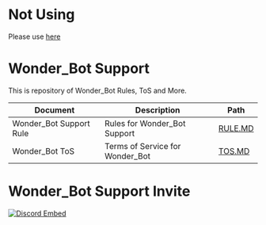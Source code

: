 # Not Using

Please use [here](https://github.com/callistoteam/rules-and-tos)

# Wonder_Bot Support

This is repository of Wonder_Bot Rules, ToS and More.

| Document | Description | Path |
| ----------------- | ----------- | --------- |
| Wonder_Bot Support Rule   | Rules for Wonder_Bot Support| [RULE.MD](rule.md)
| Wonder_Bot ToS | Terms of Service for Wonder_Bot | [TOS.MD](tos.md)


# Wonder_Bot Support Invite
[![Discord Embed](https://discordapp.com/widget?id=470028725287780352&theme=dark)](http:discord.gg/PR7WDfq)
